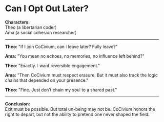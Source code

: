 <!-- status: stub; target: 150+ words -->
<!-- status: stub; target: 150+ words -->
<!-- status: stub; target: 150+ words -->
# Can I Opt Out Later?

**Characters:**  
Theo (a libertarian coder)  
Ama (a social cohesion researcher)

---

**Theo:** "If I join CoCivium, can I leave later? Fully leave?"

**Ama:** "You mean no echoes, no memories, no influence left behind?"

**Theo:** "Exactly. I want reversible engagement."

**Ama:** "Then CoCivium must respect erasure. But it must also track the logic chains that depended on your presence."

**Theo:** "Fine. Just don’t chain my soul to a shared past."

---

**Conclusion:**  
Exit must be possible. But total un-being may not be. CoCivium honors the right to depart, but not the ability to pretend one never shaped the field.



